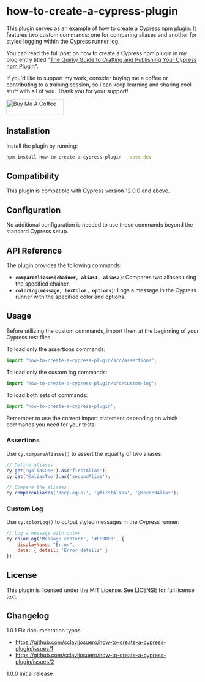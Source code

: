 # how-to-create-a-cypress-plugin

This plugin serves as an example of how to create a Cypress npm plugin. It features two custom commands: one for comparing aliases and another for styled logging within the Cypress runner log.

You can read the full post on how to create a Cypress npm plugin in my blog entry titled "[The Quirky Guide to Crafting and Publishing Your Cypress npm Plugin](https://dev.to/sebastianclavijo/the-quirky-guide-to-crafting-and-publishing-your-cypress-npm-plugin-2pii "The Quirky Guide to Crafting and Publishing Your Cypress npm Plugin")".

If you'd like to support my work, consider buying me a coffee or contributing to a training session, so I can keep learning and sharing cool stuff with all of you. Thank you for your support!

<a href="https://www.buymeacoffee.com/sclavijosuero" target="_blank"><img src="https://cdn.buymeacoffee.com/buttons/v2/default-yellow.png" alt="Buy Me A Coffee" style="height: 40px !important;width: 150px !important;" ></a>

## Installation

Install the plugin by running:

```bash
npm install how-to-create-a-cypress-plugin --save-dev
```

## Compatibility

This plugin is compatible with Cypress version 12.0.0 and above.

## Configuration

No additional configuration is needed to use these commands beyond the standard Cypress setup.

## API Reference

The plugin provides the following commands:

- **`compareAliases(chainer, alias1, alias2)`**: Compares two aliases using the specified chainer.
- **`colorLog(message, hexColor, options)`**: Logs a message in the Cypress runner with the specified color and options.

## Usage

Before utilizing the custom commands, import them at the beginning of your Cypress test files.

To load only the assertions commands:
``` javascript
import 'how-to-create-a-cypress-plugin/src/assertions';
```

To load only the custom log commands:
``` javascript
import 'how-to-create-a-cypress-plugin/src/custom-log';
```

To load both sets of commands:
``` javascript
import 'how-to-create-a-cypress-plugin';
```

Remember to use the correct import statement depending on which commands you need for your tests.

### Assertions

Use `cy.compareAliases()` to assert the equality of two aliases:

``` javascript
// Define aliases
cy.get('@aliasOne').as('firstAlias');
cy.get('@aliasTwo').as('secondAlias');

// Compare the aliases
cy.compareAliases('deep.equal', '@firstAlias', '@secondAlias');
```

### Custom Log

Use `cy.colorLog()` to output styled messages in the Cypress runner:

``` javascript
// Log a message with color
cy.colorLog('Message content', '#FF0000', {
    displayName: "Error",
    data: { detail: 'Error details' }
});
```

## License

This plugin is licensed under the MIT License. See LICENSE for full license text.

## Changelog

1.0.1 Fix documentation typos
 - https://github.com/sclavijosuero/how-to-create-a-cypress-plugin/issues/1
 - https://github.com/sclavijosuero/how-to-create-a-cypress-plugin/issues/2

1.0.0 Initial release


